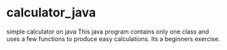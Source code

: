 # calculator_java
simple calculator on java
This java program contains only one class and uses a few functions to produce easy calculations. Its a beginners exercise.
